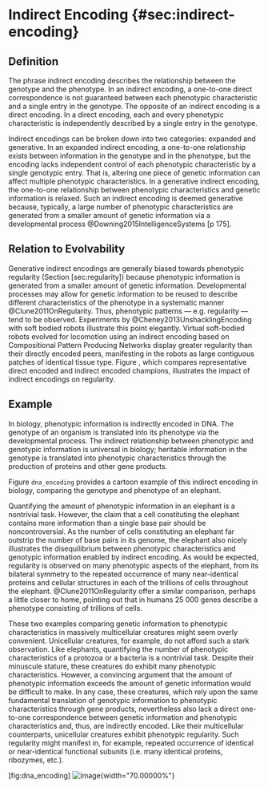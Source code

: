 Indirect Encoding {#sec:indirect-encoding}
=================

Definition
----------

The phrase indirect encoding describes the relationship between the genotype and the phenotype.
In an indirect encoding, a one-to-one direct correspondence is not guaranteed between each phenotypic characteristic and a single entry in the genotype.
The opposite of an indirect encoding is a direct encoding.
In a direct encoding, each and every phenotypic characteristic is independently described by a single entry in the genotype.

Indirect encodings can be broken down into two categories: expanded and generative.
In an expanded indirect encoding, a one-to-one relationship exists between information in the genotype and in the phenotype, but the encoding lacks independent control of each phenotypic characteristic by a single genotypic entry.
That is, altering one piece of genetic information can affect multiple phenotypic characteristics.
In a generative indirect encoding, the one-to-one relationship between phenotypic characteristics and genetic information is relaxed.
Such an indirect encoding is deemed generative because, typically, a large number of phenotypic characteristics are generated from a smaller amount of genetic information via a developmental process @Downing2015IntelligenceSystems [p 175].

Relation to Evolvability
------------------------

Generative indirect encodings are generally biased towards phenotypic regularity (Section \[sec:regularity\]) because phenotypic information is generated from a smaller amount of genetic information.
Developmental processes may allow for genetic information to be reused to describe different characteristics of the phenotype in a systematic manner @Clune2011OnRegularity.
Thus, phenotypic patterns — e.g.
regularity — tend to be observed.
Experiments by @Cheney2013UnshacklingEncoding with soft bodied robots illustrate this point elegantly.
Virtual soft-bodied robots evolved for locomotion using an indirect encoding based on Compositional Pattern Producing Networks display greater regularity than their directly encoded peers, manifesting in the robots as large contiguous patches of identical tissue type.
Figure , which compares representative direct encoded and indirect encoded champions, illustrates the impact of indirect encodings on regularity.

Example
-------

In biology, phenotypic information is indirectly encoded in DNA.
The genotype of an organism is translated into its phenotype via the developmental process.
The indirect relationship between phenotypic and genotypic information is universal in biology; heritable information in the genotype is translated into phenotypic characteristics through the production of proteins and other gene products.

Figure `dna_encoding` provides a cartoon example of this indirect encoding in biology, comparing the genotype and phenotype of an elephant.

Quantifying the amount of phenotypic information in an elephant is a nontrivial task.
However, the claim that a cell constituting the elephant contains more information than a single base pair should be noncontroversial.
As the number of cells constituting an elephant far outstrip the number of base pairs in its genome, the elephant also nicely illustrates the disequilibrium between phenotypic characteristics and genotypic information enabled by indirect encoding.
As would be expected, regularity is observed on many phenotypic aspects of the elephant, from its bilateral symmetry to the repeated occurrence of many near-identical proteins and cellular structures in each of the trillions of cells throughout the elephant.
@Clune2011OnRegularity offer a similar comparison, perhaps a little closer to home, pointing out that in humans 25 000 genes describe a phenotype consisting of trillions of cells.

These two examples comparing genetic information to phenotypic characteristics in massively multicellular creatures might seem overly convenient.
Unicellular creatures, for example, do not afford such a stark observation.
Like elephants, quantifying the number of phenotypic characteristics of a protozoa or a bacteria is a nontrivial task.
Despite their minuscule stature, these creatures do exhibit many phenotypic characteristics.
However, a convincing argument that the amount of phenotypic information exceeds the amount of genetic information would be difficult to make.
In any case, these creatures, which rely upon the same fundamental translation of genotypic information to phenotypic characteristics through gene products, nevertheless also lack a direct one-to-one correspondence between genetic information and phenotypic characteristics and, thus, are indirectly encoded.
Like their multicellular counterparts, unicellular creatures exhibit phenotypic regularity.
Such regularity might manifest in, for example, repeated occurrence of identical or near-identical functional subunits (i.e.
many identical proteins, ribozymes, etc.).

\[fig:dna\_encoding\] ![image](img/dna_encoding){width="70.00000%"}
